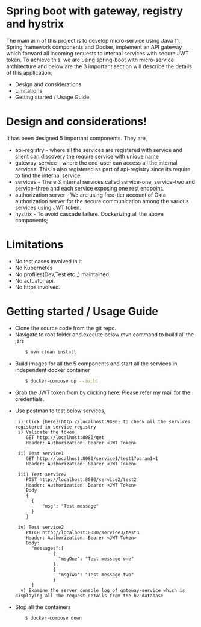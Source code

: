# Spring boot with gateway, registry and hystrix
The main aim of this project is to develop micro-service using Java 11, Spring framework components and Docker, implement an API gateway which forward all incoming requests to internal services with secure JWT token.
To achieve this, we are using spring-boot with micro-service architecture and below are the 3 important section will describe the details of this application,
- Design and considerations
- Limitations
- Getting started / Usage Guide
# Design and considerations!
  It has been designed 5 important components. They are,
  - api-registry - where all the services are registered with service and client can discovery the require service with unique name
  - gateway-service - where the end-user can access all the internal services. This is also registered as part of api-registry since its require to find the internal service.
  - services - There 3 internal services called service-one, service-two and service-three and each service exposing one rest endpoint.
  - authorization server - We are using free-tier account of Okta authorization server for the secure communication among the various services using JWT token.
  - hystrix - To avoid cascade failure.
  Dockerizing all the above components; 

# Limitations
- No test cases involved in it
- No Kubernetes
- No profiles(Dev,Test etc.,) maintained.
- No actuator api.
- No https involved.

# Getting started / Usage Guide
- Clone the source code from the git repo.
- Navigate to root folder and execute below mvn command to build all the jars
```sh
       $ mvn clean install
```
- Build images for all the 5 components and start all the services in independent docker container
```sh
       $ docker-compose up --build
```
- Grab the JWT token from by clicking [here](https://oidcdebugger.com/debug). Please refer my mail for the credentials.
- Use postman to test below services,

	   i) Click [here](http://localhost:9090) to check all the services registered in service registry
       i) Validate the token
	      GET http://localhost:8080/get
		  Header: Authorization: Bearer <JWT Token>
		  
	   ii) Test service1
	      GET http://localhost:8080/service1/test1?param1=1
		  Header: Authorization: Bearer <JWT Token>
		  
	   iii) Test service2
	      POST http://localhost:8080/service2/test2
		  Header: Authorization: Bearer <JWT Token>
		  Body
		  {
		    {
				"msg": "Test message"
			}
		  }
		  
	   iv) Test service2
	      PATCH http://localhost:8080/service3/test3
		  Header: Authorization: Bearer <JWT Token>
		  Body:
		  	"messages":[
					{
					  "msgOne": "Test message one"	
					},
					{
					  "msgTwo": "Test message two"	
					}
			]
		v) Examine the server console log of gateway-service which is displaying all the request details from the h2 database
		
- Stop all the containers
```sh
       $ docker-compose down
```
